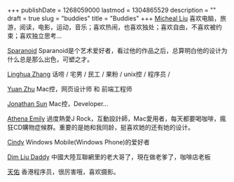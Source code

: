 +++
publishDate = 1268059000
lastmod = 1304865529
description = ""
draft = true
slug = "buddies"
title = "Buddies"
+++
<a href="http://bemike.org" />Micheal Liu</a>
喜欢电脑，旅游，阅读，电影，运动，音乐；喜欢热闹，也喜欢独处；喜欢自由，不喜欢被约束；喜欢独立思考...

<a href="http://sparanoid.com" />Sparanoid</a>
Sparanoid是个艺术爱好者，看过他的作品之后，总算明白他的设计为什么总是那么出色，可塑之才。

<a href="http://lhzhang.com" />Linghua Zhang</a>
话唠 / 宅男 / 民工 / 果粉 / unix控 / 程序员 /

<a href="http://fireyy.com/" />Yuan Zhu</a>
Mac控，网页设计师 和 前端工程师

<a href="http://otherside.mimijidi.com" />Jonathan Sun</a>
Mac控，Developer...

<a href="http://athenaemily.com" />Athena Emily</a>
過度熱愛J Rock，互動設計師，Mac愛用者，每天都要喝咖啡，瘋狂CD購物症候群。重要的是她和我同龄，挺喜欢她的还有她的设计。

<a href="http://music.it580.com/" />Cindy</a>
Windows Mobile(Windows Phone)的爱好者

<a href="http://kaix.in" />Dim Liu Daddy</a>
中國大陸互聯網里的老大哥了，現在做老爹了，咖啡店老板

<a href="http://blog.tinyau.net" />天佑</a>
香港程序员，很厉害哦，喜欢摄影。